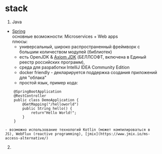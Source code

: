 # stack
1. Java
  - [Spring](https://spring.io/)  
    основные возможности: Microservices + Web apps  
    плюсы:
    - универсальный, широко распространенный фреймворк с большим количеством модулей (библиотек)
    - есть OpenJDK & [Axiom JDK](https://axiomjdk.ru/pages/about) (БЕЛЛСОФТ, включена в Единый реестр российских программ),  
    - среда для разработки IntelliJ IDEA Community Edition
    - docker friendly - декларируется поддержка создания приложений для "облака"
    - простой язык, пример кода:
```
    @SpringBootApplication  
    @RestController  
    public class DemoApplication {  
        @GetMapping("/helloworld")  
        public String hello() {  
            return"Hello World!";  
        }  
    }  
```

    - возможно использование технологий Kotlin (может компилироваться в JS), WebFlux (reactive programming), [jmix](https://www.jmix.io/ms-access-alternative/)
  2. 
